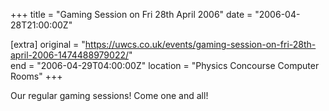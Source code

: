 +++
title = "Gaming Session on Fri 28th April 2006"
date = "2006-04-28T21:00:00Z"

[extra]
original = "https://uwcs.co.uk/events/gaming-session-on-fri-28th-april-2006-1474488979022/"    
end = "2006-04-29T04:00:00Z"
location = "Physics Concourse Computer Rooms"
+++

Our regular gaming sessions\! Come one and all\!

